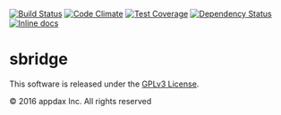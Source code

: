 [![Build Status](https://travis-ci.org/appdax/sbridge.svg?branch=master)](https://travis-ci.org/appdax/sbridge)
[![Code Climate](https://codeclimate.com/github/appdax/sbridge/badges/gpa.svg)](https://codeclimate.com/github/appdax/sbridge)
[![Test Coverage](https://codeclimate.com/github/appdax/sbridge/badges/coverage.svg)](https://codeclimate.com/github/appdax/sbridge/coverage)
[![Dependency Status](https://gemnasium.com/badges/github.com/appdax/sbridge.svg)](https://gemnasium.com/github.com/appdax/sbridge)
[![Inline docs](http://inch-ci.org/github/appdax/sbridge.svg?branch=master)](http://inch-ci.org/github/appdax/sbridge)

# sbridge

This software is released under the [GPLv3 License][license].

© 2016 appdax Inc. All rights reserved

[license]: https://opensource.org/licenses/GPL-3.0
